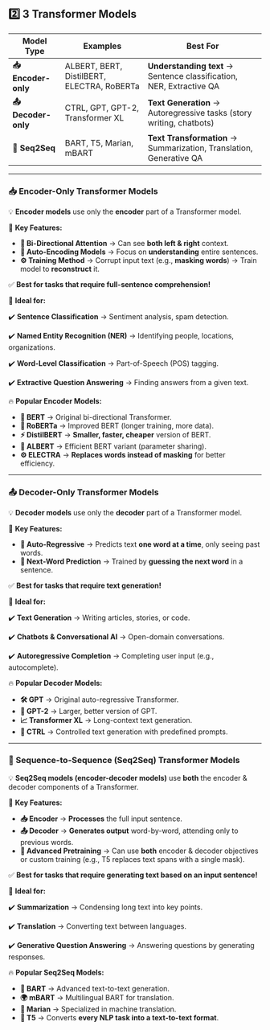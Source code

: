## **2️⃣ 3 Transformer Models**

| **Model Type** | **Examples** | **Best For** |
| --- | --- | --- |
| **📥 Encoder-only** | ALBERT, BERT, DistilBERT, ELECTRA, RoBERTa | **Understanding text** → Sentence classification, NER, Extractive QA |
| **📤 Decoder-only** | CTRL, GPT, GPT-2, Transformer XL | **Text Generation** → Autoregressive tasks (story writing, chatbots) |
| **🔄 Seq2Seq** | BART, T5, Marian, mBART | **Text Transformation** → Summarization, Translation, Generative QA |

---

### **📥 Encoder-Only Transformer Models**

💡 **Encoder models** use only the **encoder** part of a Transformer model.

📌 **Key Features:**

- **🔄 Bi-Directional Attention** → Can see **both left & right** context.
- **📖 Auto-Encoding Models** → Focus on **understanding** entire sentences.
- **⚙️ Training Method** → Corrupt input text (e.g., **masking words**) → Train model to **reconstruct** it.

✅ **Best for tasks that require full-sentence comprehension!**

📌 **Ideal for:**

✔️ **Sentence Classification** → Sentiment analysis, spam detection.

✔️ **Named Entity Recognition (NER)** → Identifying people, locations, organizations.

✔️ **Word-Level Classification** → Part-of-Speech (POS) tagging.

✔️ **Extractive Question Answering** → Finding answers from a given text.

🔥 **Popular Encoder Models:**

- **📖 BERT** → Original bi-directional Transformer.
- **🧠 RoBERTa** → Improved BERT (longer training, more data).
- **⚡ DistilBERT** → **Smaller, faster, cheaper** version of BERT.
- **🧩 ALBERT** → Efficient BERT variant (parameter sharing).
- **⚙️ ELECTRA** → **Replaces words instead of masking** for better efficiency.

---

### **📤 Decoder-Only Transformer Models**

💡 **Decoder models** use only the **decoder** part of a Transformer model.

📌 **Key Features:**

- **🔄 Auto-Regressive** → Predicts text **one word at a time**, only seeing past words.
- **📝 Next-Word Prediction** → Trained by **guessing the next word** in a sentence.

✅ **Best for tasks that require text generation!**

📌 **Ideal for:**

✔️ **Text Generation** → Writing articles, stories, or code.

✔️ **Chatbots & Conversational AI** → Open-domain conversations.

✔️ **Autoregressive Completion** → Completing user input (e.g., autocomplete).

🔥 **Popular Decoder Models:**

- **🛠 GPT** → Original auto-regressive Transformer.
- **🚀 GPT-2** → Larger, better version of GPT.
- **📈 Transformer XL** → Long-context text generation.
- **🔄 CTRL** → Controlled text generation with predefined prompts.

---

### **🔄 Sequence-to-Sequence (Seq2Seq) Transformer Models**

💡 **Seq2Seq models (encoder-decoder models)** use **both** the encoder & decoder components of a Transformer.

📌 **Key Features:**

- **📥 Encoder** → **Processes** the full input sentence.
- **📤 Decoder** → **Generates output** word-by-word, attending only to previous words.
- **📝 Advanced Pretraining** → Can use **both** encoder & decoder objectives or custom training (e.g., T5 replaces text spans with a single mask).

✅ **Best for tasks that require generating text based on an input sentence!**

📌 **Ideal for:**

✔️ **Summarization** → Condensing long text into key points.

✔️ **Translation** → Converting text between languages.

✔️ **Generative Question Answering** → Answering questions by generating responses.

🔥 **Popular Seq2Seq Models:**

- **📄 BART** → Advanced text-to-text generation.
- **🌍 mBART** → Multilingual BART for translation.
- **🔁 Marian** → Specialized in machine translation.
- **🧠 T5** → Converts **every NLP task into a text-to-text format**.
